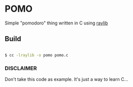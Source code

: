 # POMO

Simple "pomodoro" thing written in C using [raylib](https://github.com/raysan5/raylib/)


## Build

 ```sh

$ cc -lraylib -o pomo pomo.c

```

### DISCLAIMER

Don't take this code as example. It's just a way to learn C...
